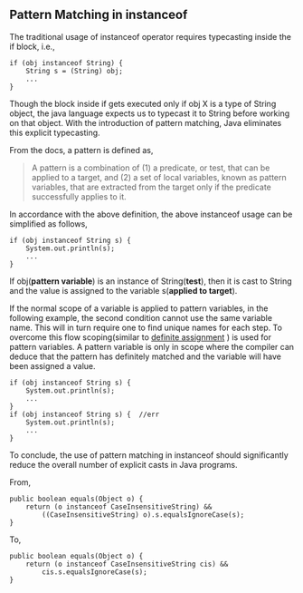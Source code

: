 ## Pattern Matching in instanceof

The traditional usage of instanceof operator requires typecasting inside the if block, i.e.,

```
if (obj instanceof String) {
    String s = (String) obj;
    ...
}
```

Though the block inside if gets executed only if obj X is a type of String object, the java language expects us to typecast it to String before working on that object. With the introduction of pattern matching, Java eliminates this explicit typecasting.

From the docs, a pattern is defined as, 

> A pattern is a combination of (1) a predicate, or test, that can be applied to a target, and (2) a set of local variables, known as pattern variables, that are extracted from the target only if the predicate successfully applies to it.

In accordance with the above definition, the above instanceof usage can be simplified as follows,

```
if (obj instanceof String s) {
    System.out.println(s);
    ...
}
```

If obj(**pattern variable**) is an instance of String(**test**), then it is cast to String and the value is assigned to the variable s(**applied to target**).

If the normal scope of a variable is applied to pattern variables, in the following example, the second condition cannot use the same variable name. This will in turn require one to find unique names for each step. To overcome this flow scoping(similar to  [definite assignment](https://docs.oracle.com/javase/specs/jls/se15/html/jls-16.html) ) is used for pattern variables. A pattern variable is only in scope where the compiler can deduce that the pattern has definitely matched and the variable will have been assigned a value. 
```
if (obj instanceof String s) {
    System.out.println(s);
    ...
}
if (obj instanceof String s) {  //err
    System.out.println(s);
    ...
}
```

To conclude, the use of pattern matching in instanceof should significantly reduce the overall number of explicit casts in Java programs. 

From,

```
public boolean equals(Object o) {
    return (o instanceof CaseInsensitiveString) &&
        ((CaseInsensitiveString) o).s.equalsIgnoreCase(s);
}
````

To,

```
public boolean equals(Object o) {
    return (o instanceof CaseInsensitiveString cis) &&
        cis.s.equalsIgnoreCase(s);
}
```
